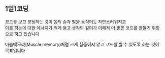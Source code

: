 
## 1일1코딩  
코드를 보고 코딩하는 것이 몸의 손과 발을 움직이듯 자연스러워지고  
이를 하는데 대한 에너지가 적게 들고 생각의 깊이가 더해져 더 좋은 코드를 만들기 위함으로 하고 있습니다  

머슬메모리(Muscle memory)처럼 크게 힘들이지 않고 코드를 짤 수 있도록 하는 것이 목표입니다

